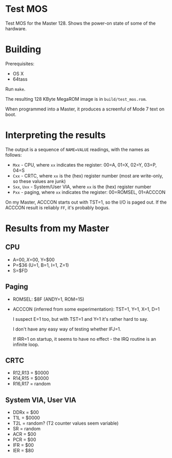 # Test MOS

Test MOS for the Master 128. Shows the power-on state of some of the
hardware.

# Building

Prerequisites:

- OS X
- 64tass

Run `make`.

The resulting 128 KByte MegaROM image is in `build/test_mos.rom`.

When programmed into a Master, it produces a screenful of Mode 7 text
on boot.

# Interpreting the results

The output is a sequence of `NAME=VALUE` readings, with the names as
follows:

* `Mxx` - CPU, where `xx` indicates the register: 00=A, 01=X, 02=Y,
  03=P, 04=S
* `Cxx` - CRTC, where `xx` is the (hex) register number (most are
  write-only, so these values are junk)
* `Sxx`, `Uxx` - System/User VIA, where `xx` is the (hex) register number
* `Pxx` - paging, where `xx` indicates the register: 00=ROMSEL, 01=ACCCON

On my Master, ACCCON starts out with TST=1, so the I/O is paged out.
If the ACCCON result is reliably `FF`, it's probably bogus.

# Results from my Master

## CPU

* A=$00, X=$00, Y=$00
* P=$36 (U=1, B=1, I=1, Z=1)
* S=$FD

## Paging

* ROMSEL: $8F (ANDY=1, ROM=15)

* ACCCON (inferred from some experimentation): TST=1, Y=1, X=1, D=1

	I suspect E=1 too, but with TST=1 and Y=1 it's rather hard to say.

	I don't have any easy way of testing whether IFJ=1.

	If IRR=1 on startup, it seems to have no effect - the IRQ routine
    is an infinite loop.

## CRTC

* R12,R13 = $0000
* R14,R15 = $0000
* R16,R17 = random

## System VIA, User VIA

* DDRx = $00
* T1L = $0000
* T2L = random? (T2 counter values seem variable)
* SR = random
* ACR = $00
* PCR = $00
* IFR = $00
* IER = $80

